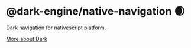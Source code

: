 # @dark-engine/native-navigation 🌒

Dark navigation for nativescript platform.

[More about Dark](https://github.com/atellmer/dark)

